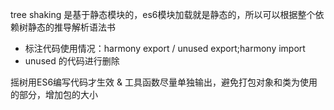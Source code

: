 tree shaking 是基于静态模块的，es6模块加载就是静态的，所以可以根据整个依赖树静态的推导解析语法书
- 标注代码使用情况：harmony export / unused export;harmony import
- unused 的代码进行删除

摇树用ES6编写代码才生效 & 工具函数尽量单独输出，避免打包对象和类为使用的部分，增加包的大小